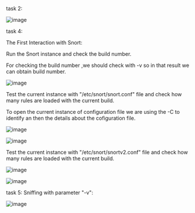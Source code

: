 


task 2:

![image](https://github.com/karthu12/cybersecurity-lab/assets/122804908/521f2960-a99e-4ef1-89c9-e0adf28f3382)

task 4:

The First Interaction with Snort:

Run the Snort instance and check the build number.

For checking the build number ,we should check with -v so in that result we can obtain build number.

![image](https://github.com/karthu12/cybersecurity-lab/assets/122804908/c3fece87-3506-4f38-a17f-f29337d3c918)


Test the current instance with "/etc/snort/snort.conf" file and check how many rules are loaded with the current build.

To open the current instance of configuration file we are using the -C to identify an then the details about the cofiguration file.

![image](https://github.com/karthu12/cybersecurity-lab/assets/122804908/1797ce7c-4e50-41e1-ab39-f3f6b6871456)

![image](https://github.com/karthu12/cybersecurity-lab/assets/122804908/71e19c3a-c714-46c4-af79-83e54e451075)


Test the current instance with "/etc/snort/snortv2.conf" file and check how many rules are loaded with the current build.

![image](https://github.com/karthu12/cybersecurity-lab/assets/122804908/17f9167e-af41-40c0-87f8-ad2599a32921)

![image](https://github.com/karthu12/cybersecurity-lab/assets/122804908/acf96334-c2c7-44dc-985e-1793b1604ea6)

task 5:
Sniffing with parameter "-v":

![image](https://github.com/karthu12/cybersecurity-lab/assets/122804908/41ba083e-9497-4a5a-9c82-05037a447b87)




